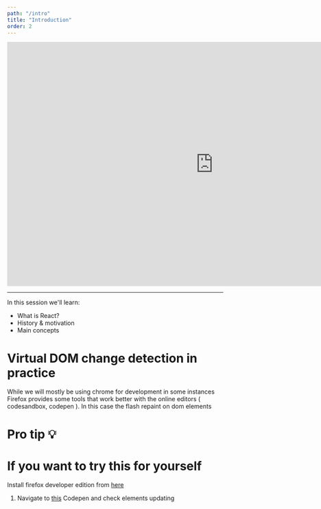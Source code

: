 ```yaml
---
path: "/intro"
title: "Introduction"
order: 2
---
```


<iframe src="https://docs.google.com/presentation/d/e/2PACX-1vSkpoQBP41LnP2nNqiFrx-cFJ3h7yijCd825nZooPUJkgEihpooVBaljZ-DOyEiJLmWuwty5iNpDO0m/embed?start=false&loop=false&delayms=3000" frameborder="0" width="960" height="569" allowfullscreen="true" mozallowfullscreen="true" webkitallowfullscreen="true"></iframe>

---

In this session we'll learn:

- What is React?
- History & motivation
- Main concepts

# Virtual DOM change detection in practice
While we will mostly be using chrome for development in some instances Firefox provides some tools that work better with
the online editors ( codesandbox, codepen ). In this case the flash repaint on dom elements

# Pro tip 💡
# If you want to try this for yourself
Install firefox developer edition from [here](https://www.mozilla.org/en-US/firefox/developer/)
1. Navigate to [this](https://codepen.io/kinsomicrote/pen/EEqNzq) Codepen and check elements updating
